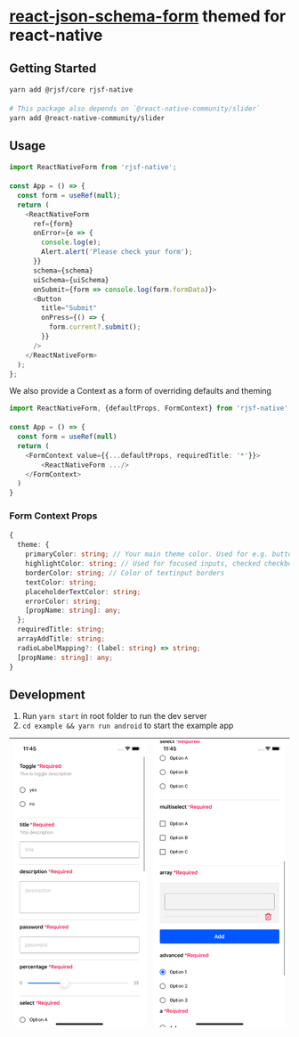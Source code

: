 # [react-json-schema-form](https://github.com/rjsf-team/react-jsonschema-form) themed for react-native

## Getting Started

```bash
yarn add @rjsf/core rjsf-native

# This package also depends on `@react-native-community/slider`
yarn add @react-native-community/slider
```

## Usage
```typescript
import ReactNativeForm from 'rjsf-native';

const App = () => {
  const form = useRef(null);
  return (
    <ReactNativeForm
      ref={form}
      onError={e => {
        console.log(e);
        Alert.alert('Please check your form');
      }}
      schema={schema}
      uiSchema={uiSchema}
      onSubmit={form => console.log(form.formData)}>
      <Button
        title="Submit"
        onPress={() => {
          form.current?.submit();
        }}
      />
    </ReactNativeForm>
  );
};
```

We also provide a Context as a form of overriding defaults and theming

```typescript
import ReactNativeForm, {defaultProps, FormContext} from 'rjsf-native';

const App = () => {
  const form = useRef(null)
  return (
    <FormContext value={{...defaultProps, requiredTitle: '*'}}>
        <ReactNativeForm .../>
    </FormContext>
  )
}
```

### Form Context Props
```typescript
{
  theme: {
    primaryColor: string; // Your main theme color. Used for e.g. buttons
    highlightColor: string; // Used for focused inputs, checked checkboxes, slider...
    borderColor: string; // Color of textinput borders
    textColor: string;
    placeholderTextColor: string;
    errorColor: string;
    [propName: string]: any;
  };
  requiredTitle: string;
  arrayAddTitle: string;
  radioLabelMapping?: (label: string) => string;
  [propName: string]: any;
}
```

## Development
1. Run ```yarn start``` in root folder to run the dev server
2. ```cd example && yarn run android``` to start the example app

![](./docs/Simulator%20Screen%20Shot%20-%20iPhone%2011%20-%202020-01-03%20at%2011.45.00.png) | ![](./docs/Simulator%20Screen%20Shot%20-%20iPhone%2011%20-%202020-01-03%20at%2011.45.04.png)
:-------------------------:|:-------------------------:



